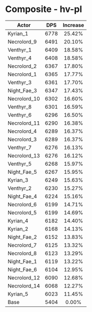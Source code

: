 # Composite - hv-pl
| Actor | DPS | Increase |
|---|:---:|:---:|
|Kyrian_1|6778|25.42%|
|Necrolord_9|6491|20.10%|
|Venthyr_1|6409|18.58%|
|Venthyr_4|6408|18.58%|
|Necrolord_2|6367|17.80%|
|Necrolord_1|6365|17.77%|
|Venthyr_3|6361|17.70%|
|Night_Fae_3|6347|17.43%|
|Necrolord_10|6302|16.60%|
|Venthyr_8|6301|16.59%|
|Venthyr_6|6296|16.50%|
|Necrolord_11|6290|16.38%|
|Necrolord_4|6289|16.37%|
|Necrolord_3|6289|16.37%|
|Venthyr_7|6276|16.13%|
|Necrolord_13|6276|16.12%|
|Venthyr_5|6268|15.97%|
|Night_Fae_5|6267|15.95%|
|Kyrian_3|6249|15.63%|
|Venthyr_2|6230|15.27%|
|Night_Fae_4|6224|15.16%|
|Necrolord_6|6199|14.71%|
|Necrolord_5|6199|14.69%|
|Kyrian_4|6182|14.40%|
|Kyrian_2|6168|14.13%|
|Night_Fae_2|6152|13.83%|
|Necrolord_7|6125|13.32%|
|Necrolord_8|6123|13.29%|
|Night_Fae_1|6119|13.22%|
|Night_Fae_6|6104|12.95%|
|Necrolord_12|6090|12.68%|
|Necrolord_14|6068|12.27%|
|Kyrian_5|6023|11.45%|
|Base|5404|0.00%|
